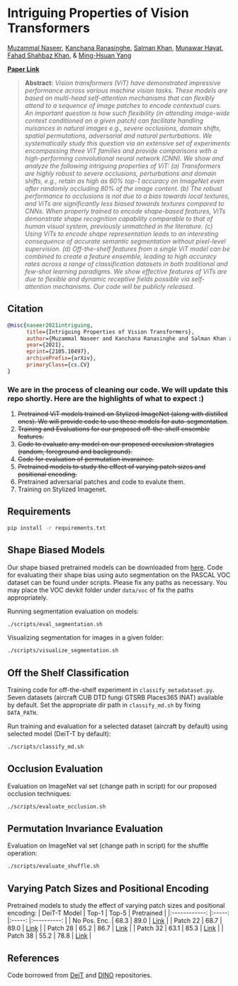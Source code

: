 # Intriguing Properties of Vision Transformers

[Muzammal Naseer](https://scholar.google.ch/citations?user=tM9xKA8AAAAJ&hl=en),
[Kanchana Ranasinghe](https://scholar.google.com/citations?user=K2WBZTwAAAAJ),
[Salman Khan](https://scholar.google.com/citations?user=M59O9lkAAAAJ&hl=en),
[Munawar Hayat](https://scholar.google.ch/citations?user=Mx8MbWYAAAAJ&hl=en&oi=ao), 
[Fahad Shahbaz Khan](https://scholar.google.ch/citations?user=zvaeYnUAAAAJ&hl=en&oi=ao), &
[Ming-Hsuan Yang](https://scholar.google.com/citations?user=p9-ohHsAAAAJ&hl=en)

**[Paper Link](https://arxiv.org/abs/2105.10497)** 

> **Abstract:** 
>*Vision transformers (ViT) have demonstrated impressive performance across various machine vision tasks. These models are based on multi-head self-attention mechanisms that can flexibly attend to a sequence of image patches to encode contextual cues. An important question is how such flexibility (in attending image-wide context conditioned on a given patch) can facilitate handling nuisances in natural images e.g., severe occlusions, domain shifts, spatial permutations, adversarial and natural perturbations. We systematically study this question via an extensive set of experiments encompassing three ViT families and provide comparisons with a high-performing convolutional neural network (CNN). We show and analyze the following intriguing properties of ViT: (a) Transformers are highly robust to severe occlusions, perturbations and domain shifts, e.g., retain as high as 60% top-1 accuracy on ImageNet even after randomly occluding 80% of the image content.  (b) The robust performance to occlusions is not due to a bias towards local textures, and ViTs are significantly less biased towards textures compared to CNNs. When properly trained to encode shape-based features, ViTs demonstrate shape recognition capability comparable to that of human visual system, previously unmatched in the literature. (c) Using ViTs to encode shape representation leads to an interesting consequence of accurate semantic segmentation without pixel-level supervision. (d) Off-the-shelf features from a single ViT model can be combined to create a feature ensemble, leading to high accuracy rates across a range of classification datasets in both traditional and few-shot learning paradigms.  We show effective features of ViTs are due to flexible and dynamic receptive fields possible via self-attention mechanisms. Our code will be publicly released.* 

## Citation

```bibtex
@misc{naseer2021intriguing,
      title={Intriguing Properties of Vision Transformers}, 
      author={Muzammal Naseer and Kanchana Ranasinghe and Salman Khan and Munawar Hayat and Fahad Shahbaz Khan and Ming-Hsuan Yang},
      year={2021},
      eprint={2105.10497},
      archivePrefix={arXiv},
      primaryClass={cs.CV}
}
```


### We are in the process of cleaning our code. We will update this repo shortly. Here are the highlights of what to expect :)

1) ~~Pretrained ViT models trained on Stylized ImageNet (along with distilled ones). We will provide code to use these models for auto-segmentation~~.
2) ~~Training and Evaluations for our proposed off-the-shelf ensemble features.~~
3) ~~Code to evaluate any model on our proposed occulusion stratagies (random, foreground and background).~~ 
4) ~~Code for evaluation of permutation invaraince.~~ 
5) ~~Pretrained models to study the effect of varying patch sizes and positional encoding.~~
6) Pretrained adversarial patches and code to evalute them.
7) Training on Stylized Imagenet.

## Requirements
```bash
pip install -r requirements.txt
```


## Shape Biased Models
Our shape biased pretrained models can be downloaded from [here](). Code for evaluating their shape bias using auto
segmentation on the PASCAL VOC dataset can be found under scripts. Please fix any paths as necessary. You may place 
the VOC devkit folder under `data/voc` of fix the paths appropriately.

Running segmentation evaluation on models: 
```bash
./scripts/eval_segmentation.sh
```

Visualizing segmentation for images in a given folder:
```bash
./scripts/visualize_segmentation.sh
``` 


## Off the Shelf Classification
Training code for off-the-shelf experiment in `classify_metadataset.py`. Seven datasets (aircraft CUB DTD fungi GTSRB Places365 INAT) available by default. Set the appropriate dir path in `classify_md.sh` by fixing `DATA_PATH`. 

Run training and evaluation for a selected dataset (aircraft by default) using selected model (DeiT-T by default):
```bash
./scripts/classify_md.sh
```

## Occlusion Evaluation
Evaluation on ImageNet val set (change path in script) for our proposed occlusion techniques:
```bash
./scripts/evaluate_occlusion.sh
```

## Permutation Invariance Evaluation
Evaluation on ImageNet val set (change path in script) for the shuffle operation:
```bash
./scripts/evaluate_shuffle.sh
```


## Varying Patch Sizes and Positional Encoding
Pretrained models to study the effect of varying patch sizes and positional encoding: 
| DeiT-T Model 	| Top-1 	| Top-5 	| Pretrained 	|
|:------------:	|:-----:	|:-----:	|:----------:	|
| No Pos. Enc. 	|  68.3 	|  89.0 	|    [Link](https://github.com/Muzammal-Naseer/Intriguing-Properties-of-Vision-Transformers/releases/download/v0/no_pos_deit_t.pth)    	|
|   Patch 22   	|  68.7 	|  89.0 	|    [Link](https://github.com/Muzammal-Naseer/Intriguing-Properties-of-Vision-Transformers/releases/download/v0/patch_22_deit_t.pth)    	|
|   Patch 28   	|  65.2 	|  86.7 	|    [Link](https://github.com/Muzammal-Naseer/Intriguing-Properties-of-Vision-Transformers/releases/download/v0/patch_28_deit_t.pth)    	|
|   Patch 32   	|  63.1 	|  85.3 	|    [Link](https://github.com/Muzammal-Naseer/Intriguing-Properties-of-Vision-Transformers/releases/download/v0/patch_32_deit_t.pth)    	|
|   Patch 38   	|  55.2 	|  78.8 	|    [Link](https://github.com/Muzammal-Naseer/Intriguing-Properties-of-Vision-Transformers/releases/download/v0/patch_38_deit_t.pth)    	|



## References
Code borrowed from [DeiT](https://github.com/facebookresearch/deit) and [DINO](https://github.com/facebookresearch/dino) repositories. 

<!-- ## Table of Contents  
1) [Contributions](#Contributions) 
2) [Usage](#Usage)
3) [Pretrained Models](#Pretrained-Models) 
4) [Training](#Training)
5) [Evaluation](#Evaluation)
6) [Future Work?](#Future-Work)  

## Contributions

1. We explore how ViTs demonstrate strong robustness against severe occlusions for foreground objects, non-salient background and random patch locations, when compared with state-of-the-art CNNs. 
2. In relation to making decisions based off texture vs shape, we establish how ViTs are more shape biased than CNNs, and train them to reach shape recognition abilities comparable to humans. 
3. We highlight ViTs' better robustness to nuisance factors such as patch permutations, adversarial perturbations and common natural corruptions (e.g., noise, blur, contrast and pixelation artefacts) in comparison to CNNs.
4. We present a methodology for using off-the-shelf ViT features that generalize exceptionally well to new domains e.g., few-shot learning, fine-grained recognition, scene classification and long-tail recognition settings.

<p align="center">
  <img src="https://muzammal-naseer.github.io/intriguing-properties-of-vision-transformers/images/intro.png" width="50%" alt="explanation"/>
</p>


## Usage
TBA


## Pretrained Models
TBA


## Training
TBA

## Evaluation
TBA

## Future Work
TBA
 -->
